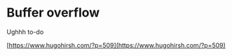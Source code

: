 # Buffer overflow

Ughhh to-do

[https://www.hugohirsh.com/?p=509](https://www.hugohirsh.com/?p=509)

